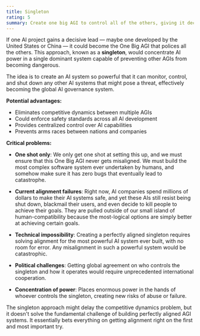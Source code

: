 ```yaml
---
title: Singleton
rating: 5
summary: Create one big AGI to control all of the others, giving it decisive advantage to police the entire AI landscape.
---
```


If one AI project gains a decisive lead — maybe one developed by the United States or China — it could become the One Big AGI that polices all the others. This approach, known as a **singleton**, would concentrate AI power in a single dominant system capable of preventing other AGIs from becoming dangerous.

The idea is to create an AI system so powerful that it can monitor, control, and shut down any other AI systems that might pose a threat, effectively becoming the global AI governance system.

**Potential advantages:**
- Eliminates competitive dynamics between multiple AGIs
- Could enforce safety standards across all AI development
- Provides centralized control over AI capabilities
- Prevents arms races between nations and companies

**Critical problems:**

- **One shot only**: We only get one shot at setting this up, and we must ensure that this One Big AGI never gets misaligned. We must build the most complex software system ever undertaken by humans, and somehow make sure it has zero bugs that eventually lead to catastrophe.

- **Current alignment failures**: Right now, AI companies spend millions of dollars to make their AI systems safe, and yet these AIs still resist being shut down, blackmail their users, and even decide to kill people to achieve their goals. They are pulled outside of our small island of human-compatibility because the most-logical options are simply better at achieving certain goals.

- **Technical impossibility**: Creating a perfectly aligned singleton requires solving alignment for the most powerful AI system ever built, with no room for error. Any misalignment in such a powerful system would be catastrophic.

- **Political challenges**: Getting global agreement on who controls the singleton and how it operates would require unprecedented international cooperation.

- **Concentration of power**: Places enormous power in the hands of whoever controls the singleton, creating new risks of abuse or failure.

The singleton approach might delay the competitive dynamics problem, but it doesn't solve the fundamental challenge of building perfectly aligned AGI systems. It essentially bets everything on getting alignment right on the first and most important try.
